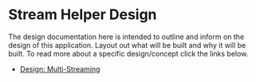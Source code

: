 # Stream Helper Design

The design documentation here is intended to outline and inform on the design of this application.  Layout out what will be built and why it will be built.  To read more about a specific design/concept click the links below.

- [Design: Multi-Streaming](./design-multi-stream.md)